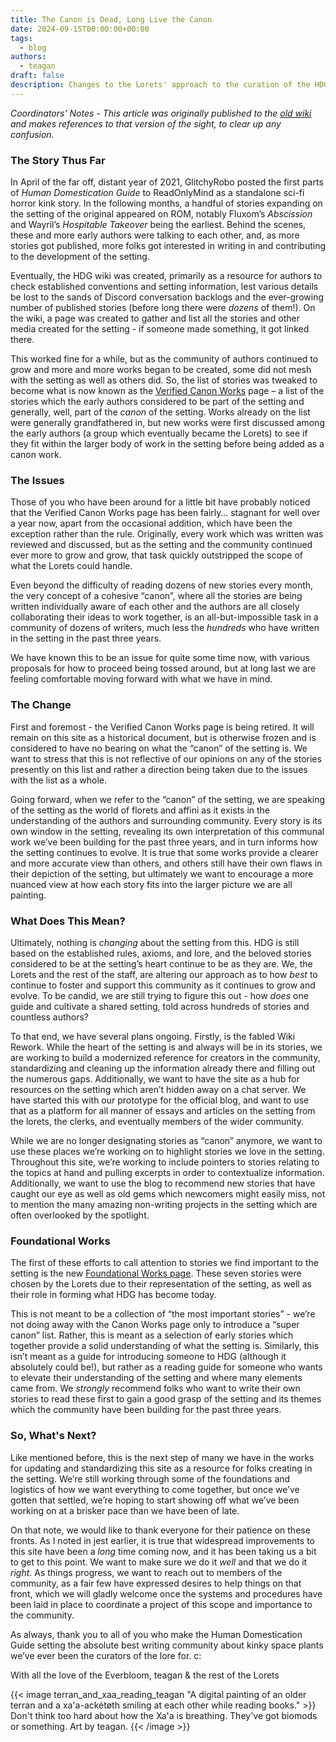 ```yaml
---
title: The Canon is Dead, Long Live the Canon
date: 2024-09-15T00:00:00+00:00
tags:
  - blog
authors:
  - teagan
draft: false
description: Changes to the Lorets' approach to the curation of the HDG setting.
---
```


_Coordinators' Notes - This article was originally published to the [old wiki](https://humandomestication.guide/en/blog/CanonIsDead) and makes references to that version of the sight, to clear up any confusion._
### The Story Thus Far
In April of the far off, distant year of 2021, GlitchyRobo posted the first parts of *Human Domestication Guide* to ReadOnlyMind as a standalone sci-fi horror kink story. In the following months, a handful of stories expanding on the setting of the original appeared on ROM, notably Fluxom’s *Abscission* and Wayril’s *Hospitable Takeover* being the earliest. Behind the scenes, these and more early authors were talking to each other, and, as more stories got published, more folks got interested in writing in and contributing to the development of the setting.

Eventually, the HDG wiki was created, primarily as a resource for authors to check established conventions and setting information, lest various details be lost to the sands of Discord conversation backlogs and the ever-growing number of published stories (before long there were *dozens* of them!). On the wiki, a page was created to gather and list all the stories and other media created for the setting - if someone made something, it got linked there.

This worked fine for a while, but as the community of authors continued to grow and more and more works began to be created, some did not mesh with the setting as well as others did. So, the list of stories was tweaked to become what is now known as the [Verified Canon Works](/other-works) page – a list of the stories which the early authors considered to be part of the setting and generally, well, part of the *canon* of the setting. Works already on the list were generally grandfathered in, but new works were first discussed among the early authors (a group which eventually became the Lorets) to see if they fit within the larger body of work in the setting before being added as a canon work.
### The Issues
Those of you who have been around for a little bit have probably noticed that the Verified Canon Works page has been fairly… stagnant for well over a year now, apart from the occasional addition, which have been the exception rather than the rule. Originally, every work which was written was reviewed and discussed, but as the setting and the community continued ever more to grow and grow, that task quickly outstripped the scope of what the Lorets could handle.

Even beyond the difficulty of reading dozens of new stories every month, the very concept of a cohesive “canon”, where all the stories are being written individually aware of each other and the authors are all closely collaborating their ideas to work together, is an all-but-impossible task in a community of dozens of writers, much less the *hundreds* who have written in the setting in the past three years.

We have known this to be an issue for quite some time now, with various proposals for how to proceed being tossed around, but at long last we are feeling comfortable moving forward with what we have in mind.
### The Change
First and foremost - the Verified Canon Works page is being retired. It will remain on this site as a historical document, but is otherwise frozen and is considered to have no bearing on what the “canon” of the setting is. We want to stress that this is not reflective of our opinions on any of the stories presently on this list and rather a direction being taken due to the issues with the list as a whole.

Going forward, when we refer to the “canon” of the setting, we are speaking of the setting as the world of florets and affini as it exists in the understanding of the authors and surrounding community. Every story is its own window in the setting, revealing its own interpretation of this communal work we’ve been building for the past three years, and in turn informs how the setting continues to evolve. It is true that some works provide a clearer and more accurate view than others, and others still have their own flaws in their depiction of the setting, but ultimately we want to encourage a more nuanced view at how each story fits into the larger picture we are all painting.
### What Does This Mean?
Ultimately, nothing is *changing* about the setting from this. HDG is still based on the established rules, axioms, and lore, and the beloved stories considered to be at the setting’s heart continue to be as they are. We, the Lorets and the rest of the staff, are altering our approach as to how *best* to continue to foster and support this community as it continues to grow and evolve. To be candid, we are still trying to figure this out - how *does* one guide and cultivate a shared setting, told across hundreds of stories and countless authors?

To that end, we have several plans ongoing. Firstly, is the fabled Wiki Rework. While the heart of the setting is and always will be in its stories, we are working to build a modernized reference for creators in the community, standardizing and cleaning up the information already there and filling out the numerous gaps. Additionally, we want to have the site as a hub for resources on the setting which aren’t hidden away on a chat server. We have started this with our prototype for the official blog, and want to use that as a platform for all manner of essays and articles on the setting from the lorets, the clerks, and eventually members of the wider community.

While we are no longer designating stories as “canon” anymore, we want to use these places we’re working on to highlight stories we love in the setting. Throughout this site, we’re working to include pointers to stories relating to the topics at hand and pulling excerpts in order to contextualize information. Additionally, we want to use the blog to recommend new stories that have caught our eye as well as old gems which newcomers might easily miss, not to mention the many amazing non-writing projects in the setting which are often overlooked by the spotlight.
### Foundational Works
The first of these efforts to call attention to stories we find important to the setting is the new [Foundational Works page](/FoundationalWorks). These seven stories were chosen by the Lorets due to their representation of the setting, as well as their role in forming what HDG has become today.

This is not meant to be a collection of “the most important stories” - we’re not doing away with the Canon Works page only to introduce a “super canon” list. Rather, this is meant as a selection of early stories which together provide a solid understanding of what the setting is. Similarly, this isn’t meant as a guide for introducing someone to HDG (although it absolutely could be!), but rather as a reading guide for someone who wants to elevate their understanding of the setting and where many elements came from. We *strongly* recommend folks who want to write their own stories to read these first to gain a good grasp of the setting and its themes which the community have been building for the past three years.
### So, What's Next?
Like mentioned before, this is the next step of many we have in the works for updating and standardizing this site as a resource for folks creating in the setting. We’re still working through some of the foundations and logistics of how we want everything to come together, but once we’ve gotten that settled, we’re hoping to start showing off what we’ve been working on at a brisker pace than we have been of late.

On that note, we would like to thank everyone for their patience on these fronts. As I noted in jest earlier, it is true that widespread improvements to this site have been a *long* time coming now, and it has been taking us a bit to get to this point. We want to make sure we do it *well* and that we do it *right*. As things progress, we want to reach out to members of the community, as a fair few have expressed desires to help things on that front, which we will gladly welcome once the systems and procedures have been laid in place to coordinate a project of this scope and importance to the community.


As always, thank you to all of you who make the Human Domestication Guide setting the absolute best writing community about kinky space plants we’ve ever been the curators of the lore for. c:

With all the love of the Everbloom,
teagan & the rest of the Lorets

{{< image terran_and_xaa_reading_teagan "A digital painting of an older terran and a xa'a-ackétøth smiling at each other while reading books." >}}
    Don't think too hard about how the Xa'a is breathing. They've got biomods or something.
    Art by teagan.
{{< /image >}}